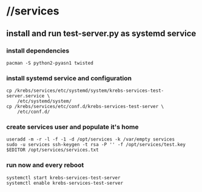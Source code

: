 # //services

## install and run test-server.py as systemd service

### install dependencies

    pacman -S python2-pyasn1 twisted

### install systemd service and configuration

    cp /krebs/services/etc/systemd/system/krebs-services-test-server.service \
        /etc/systemd/system/
    cp /krebs/services/etc/conf.d/krebs-services-test-server \
        /etc/conf.d/

### create services user and populate it's home

    useradd -m -r -l -f -1 -d /opt/services -k /var/empty services
    sudo -u services ssh-keygen -t rsa -P '' -f /opt/services/test.key
    $EDITOR /opt/services/services.txt

### run now and every reboot

    systemctl start krebs-services-test-server
    systemctl enable krebs-services-test-server
